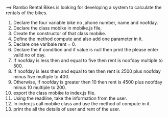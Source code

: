 

==> Rambo Rental Bikes is looking for developing a system to calculate the rentals of the bikes. 

1. Declare the four variable bike no ,phone number, name and noofday.
2. Declare the class mobike in mobike.js file,
3. Create the constructor of that class mobike.
4. Define the method compute and also add one parameter in it.
5. Declare one varibale rent = 0.
6. Declare the if condition and if value is null then print the please enter vaild no of day.
7. If noofday is less then and equal to five then rent is noofday multiple to 500.
8. If noofday is less then and equal to ten then rent is 2500 plus noofday minus five multiple to 400.
9. Otherwise, if noofday is greater then 10 then rent is 4500 plus noofday minus 10 multiple to 200.
10. export the class mobike to index.js file.
11. Using the readline, take the information from the user.
12. In index.js call mobike class and use the method of compute in it.
13. print the all the details of user and rent of the user.
